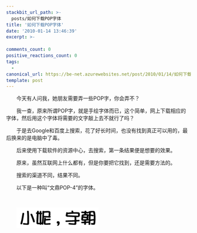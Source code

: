 ```yaml
---
stackbit_url_path: >-
  posts/如何下载POP字体
title: '如何下载POP字体'
date: '2010-01-14 13:46:39'
excerpt: >-
  
comments_count: 0
positive_reactions_count: 0
tags: 
  - 
canonical_url: https://be-net.azurewebsites.net/post/2010/01/14/如何下载POP字体
template: post
---
```

<div style="text-indent: 2em"><p>今天有人问我，她朋友需要弄一些POP字，你会弄不？</p><p>我一查，原来所谓POP字，就是手绘字体而已，这个简单，网上下载相应的字体，然后用这个字体将需要的文字敲上去不就行了吗？</p><p>于是去Google和百度上搜索，花了好长时间，也没有找到真正可以用的，最后换来的是电脑中了毒。</p><p>后来使用下载软件的资源中心，去搜索，第一条结果便是想要的效果。</p><p>原来，虽然互联网上什么都有，但是你要把它找到，还是需要方法的。</p><p>搜索的渠道不同，结果不同。</p><p>以下是一种叫“文鼎POP-4”的字体。</p><p>&nbsp;</p><p><img title="" alt="" src="https://raw.githubusercontent.com/Jeff-Tian/blogengine.net/master/Source/BlogEngine/BlogEngine.NET/App_Data/files/image_370.png" onload="ResizeImage(this,520)"></p></div>
